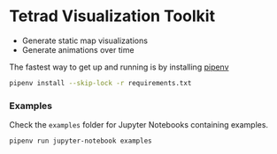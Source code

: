 # Tetrad Visualization Toolkit

- Generate static map visualizations
- Generate animations over time

The fastest way to get up and running is by installing [pipenv](https://pipenv.pypa.io/en/latest/)

```bash
pipenv install --skip-lock -r requirements.txt
```

### Examples
Check the `examples` folder for Jupyter Notebooks containing examples. 

```bash
pipenv run jupyter-notebook examples
```